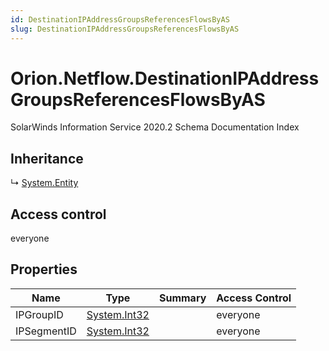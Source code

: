 ```yaml
---
id: DestinationIPAddressGroupsReferencesFlowsByAS
slug: DestinationIPAddressGroupsReferencesFlowsByAS
---
```


# Orion.Netflow.DestinationIPAddressGroupsReferencesFlowsByAS

SolarWinds Information Service 2020.2 Schema Documentation Index

## Inheritance

↳ [System.Entity](./../System/Entity)

## Access control

everyone

## Properties

| Name | Type | Summary | Access Control |
| ------ | ------ | ------ | ------ |
| IPGroupID | [System.Int32](https://docs.microsoft.com/en-us/dotnet/api/system.int32) |  | everyone |
| IPSegmentID | [System.Int32](https://docs.microsoft.com/en-us/dotnet/api/system.int32) |  | everyone |

